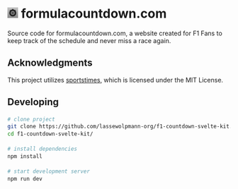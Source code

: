 # <img src="https://raw.githubusercontent.com/lassewolpmann-org/f1-countdown-svelte-kit/main/static/favicon.png" alt="drawing" width="24"/> formulacountdown.com
Source code for formulacountdown.com, a website created for F1 Fans to keep track of the schedule and never miss a race again.

## Acknowledgments
This project utilizes [sportstimes](https://github.com/sportstimes/f1/blob/main/LICENSE), which is licensed under the MIT License.

## Developing
```bash
# clone project
git clone https://github.com/lassewolpmann-org/f1-countdown-svelte-kit.git
cd f1-countdown-svelte-kit/

# install dependencies
npm install

# start development server
npm run dev
```
